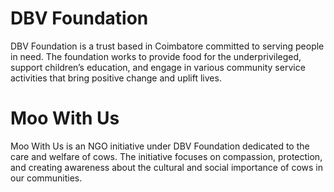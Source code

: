 # DBV Foundation

DBV Foundation is a trust based in Coimbatore committed to serving people in need. The foundation works to provide food for the underprivileged, support children’s education, and engage in various community service activities that bring positive change and uplift lives.

# Moo With Us

Moo With Us is an NGO initiative under DBV Foundation dedicated to the care and welfare of cows. The initiative focuses on compassion, protection, and creating awareness about the cultural and social importance of cows in our communities.
